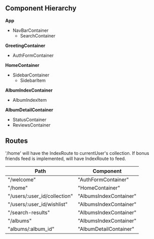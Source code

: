 ## Component Hierarchy

**App**
- NavBarContainer
  + SearchContainer

**GreetingContainer**
- AuthFormContainer

**HomeContainer**
- SidebarContainer
  + SidebarItem

**AlbumIndexContainer**
- AlbumIndexItem

 **AlbumDetailContainer**
 - StatusContainer
 - ReviewsContainer


## Routes

'/home' will have the IndexRoute to currentUser's collection. If bonus
friends feed is implemented, will have IndexRoute to feed.

|Path   | Component   |
|-------|-------------|
| "/welcome" | "AuthFormContainer" |
| "/home" | "HomeContainer" |
| "/users/:user_id/collection" | "AlbumsIndexContainer" |
| "/users/:user_id/wishlist" | "AlbumsIndexContainer" |
| "/search-results" | "AlbumsIndexContainer"
| "/albums" | "AlbumsIndexContainer" |
| "albums/:album_id" | "AlbumDetailContainer"
